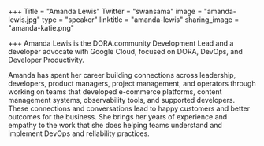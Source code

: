 +++
Title = "Amanda Lewis"
Twitter = "swansama"
image = "amanda-lewis.jpg"
type = "speaker"
linktitle = "amanda-lewis"
sharing_image = "amanda-katie.png"

+++
Amanda Lewis is the DORA.community Development Lead and a developer advocate with Google Cloud, focused on DORA, DevOps, and Developer Productivity.

Amanda has spent her career building connections across leadership, developers, product managers, project management, and operators through working on teams that developed e-commerce platforms, content management systems, observability tools, and supported developers. These connections and conversations lead to happy customers and better outcomes for the business. She brings her years of experience and empathy to the work that she does helping teams understand and implement DevOps and reliability practices.
